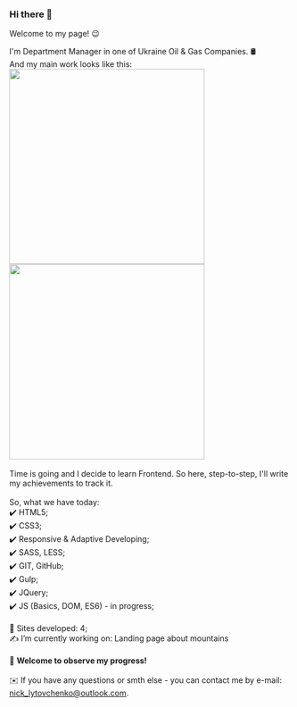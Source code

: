### Hi there 👋

Welcome to my page! 😉

I'm Department Manager in one of Ukraine Oil & Gas Companies. 🛢️ <br>
And my main work looks like this:<br>
<img width="350px" src="https://lh3.googleusercontent.com/6IVL44a8-BKrMnrHn5a2Cs5pswsgANCb3aFz3KjfVYnj2c5gaPvSwX9M0LLqkv5eGtno2vWt_eCnGonVi0cdzjY2gcThDTpSZqU8my9vCl_MvJHgZwTXnkvvH6huwRrlPtRPCAZdfbnh_JAoYPNJwiRZhAC9314fzziBTfc1GuySssnfpksyk6x_D6S86OTj_6BArcQg2L0BnlM-cUiBfwpLzBBWVLCoU49V732tn6GxN6qS4ztLjW7kIeP7XATPxRInHo22qgg0KZIj-1FCNRZfUPaHCmxRbJ6dNqo6uLF72B4sQCXGP8uUsVxrNxPux-D30otZA0sIsda6G9Hk2WKe_oC7Nn23MrxVUkzHmC2CEsxSlDd7mPvlA27AvKO2JRdnVKjOd2DUms-hWSSGku4C_7eSuNmO9PQ4OeiiRCpCWdwtMn84pnXiC4owbKAVYIQ-pEtOCN4QBEczgwIKD6Qo0i6rF0olKgRn_ada2aDjY7bFaCz72h5j5AnKx_w3zoUFe5LLE9Fg-_4V9r4--M15xzKbsHY_MpiB2j36RUB305VpVH9DOBqO4jiske0ogyDLBjn9fNx7zYk6ccRZuSd8AkDvkZ9SkCCzWoOkrHMIbUzfnaVFyCPBS8crLUH-CuavEVW8pbQWR14ijKLRnP8aywc2qWylcrE7dFTz-j4fjCs8bvhZBM02Wt5kikn_zH_g46ZPrNj6xME0wNd9oAj9EjKmdhGoxbDRciT_e-GMzAWCQ-hW1YWgOu3F=w1155-h866-no?authuser=0)">
<img width="350px" src="https://lh3.googleusercontent.com/W0h4hnLAc5wc3b_yA1zz-F-p1ZmnU-fdR_CKhQaIapTxgXXUWCxzRBzjStAqF71RcB4r8YW40DrCpnNuD3UdP4gi0Ph5nFP6GYtOwfs1_ODU8Nn-cteBYWI_8lIwbfs3o9NVnUQjpwU9GNOk6aSMHkCLnbrd783V5SXnAfLvt1ZborWed1bM5GK1XNHa71RVF-57PDXvqw2dlBFdhhc1K9wSBU0NAVSssOXYFDIWa7FdPkS8r0u3OSVgYK_y5BtYG5GyAnCYlHNd0cn12FHI9dBEZjWftWnk4tqDbmyJE8bmrWl0iO81_eZrLffuCfhfltcEvDSwuaEzc0MAkYe1I5zK-uPdSKtLeWW-LubtC09zdBmUxPl7P9b3OpCky2-bHv4kfGMTSy-WhMR0AjO9lXsAw6pKPj33KlQWabkY5KjZU6BvHYt6EqAULVEkhUuv8NNm8_qfQJOHNHtP_uLVj6KHUKXNvkx-EfEZMDVC7IGBPmwuDhWqxlwgaKJy5TEoZ9DYOYX-hNxx1PRbT5Dk01wBcgO-i8x6JOL5VgjIVgHs1qQ2qqUpeG6v4ELIbQlHSZJteSzzFNHdpvNd8M_Pg9xsY_bmGOnj8yQX8BWOLien1cXzANJsfvXBggAKAQ14ym8TAK63SharoxpuGQQ2ZJGOxnHQMonEdGHqia5eohQGa6D-ShsbxOpz3ij4bY72lf4CpFQCnyVZYaSlxhL1uNZuW1QZtn3CgFXDs3WfAJP5Kbb3vZ8E-i5RqXY=w1155-h866-no?authuser=0"><br>
<br>
Time is going and I decide to learn Frontend. So here, step-to-step, I'll write my achievements to track it.<br>
<br>
So, what we have today: <br>
✔️ HTML5;<br>
✔️ CSS3;<br>
✔️ Responsive & Adaptive Developing;<br>
✔️ SASS, LESS;<br>
✔️ GIT, GitHub;<br>
✔️ Gulp;<br>
✔️ JQuery;<br>
✔️ JS (Basics, DOM, ES6) - in progress;<br>
<br>
💪 Sites developed: 4;<br>
✍️ I’m currently working on: Landing page about mountains <br>
<br>
🔋 <b>Welcome to observe my progress!</b><br>
<br>
✉️ If you have any questions or smth else - you can contact me by e-mail: nick_lytovchenko@outlook.com.


<!--
**nick-driller/nick-driller** is a ✨ _special_ ✨ repository because its `README.md` (this file) appears on your GitHub profile.

Here are some ideas to get you started:

- 🔭 I’m currently working on ...
- 🌱 I’m currently learning ...
- 👯 I’m looking to collaborate on ...
- 🤔 I’m looking for help with ...
- 💬 Ask me about ...
- 📫 How to reach me: ...
- 😄 Pronouns: ...
- ⚡ Fun fact: ...
-->
